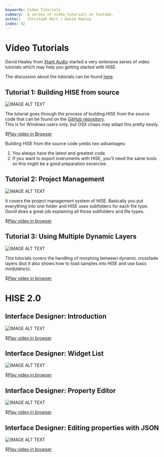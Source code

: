 ```yaml
---
keywords: Video Tutorials
summary:  A series of video tutorials on Youtube.
author:   Christoph Hart / David Healey
index: 02
---
```


# Video Tutorials

David Healey from [Xtant Audio](http://xtant-audio.com) started a very extensive series of video tutorials which may help you getting started with HISE.

The discussion about the tutorials can be found [here](http://forum.hise.audio/topic/207/video-tutorials).

## Tutorial 1: Building HISE from source

![IMAGE ALT TEXT](http://img.youtube.com/vi/0TtezP8lp24/0.jpg)

The tutorial goes through the process of building HISE from the source code that can be found on the [GitHub repository](https://github.com/christophhart/HISE).  
This is for Windows users only, but OSX chaps may adapt this pretty easily.

$[Play video in Browser](http://www.youtube.com/watch?v=0TtezP8lp24)

Building HISE from the source code yields two advantages:

1. You always have the latest and greatest code.
2. If you want to export instruments with HISE, you'll need the same tools so this might be a good preparation excercise.

## Tutorial 2: Project Management

![IMAGE ALT TEXT](http://img.youtube.com/vi/MuoNFp2dAEc/0.jpg)

It covers the project management system of HISE. Basically you put everything into one folder and HISE uses subfolders for each file type.
David does a great job explaining all those subfolders and file types.

$[Play video in browser](http://www.youtube.com/watch?v=MuoNFp2dAEc)

## Tutorial 3: Using Multiple Dynamic Layers

![IMAGE ALT TEXT](http://img.youtube.com/vi/0cn1l8231n4/0.jpg)

This tutorials covers the handling of morphing between dynamic crossfade layers (but it also shows how to load samples into HISE and use basic modulators).

$[Play video in browser](http://www.youtube.com/watch?v=0cn1l8231n4)

# HISE 2.0


## Interface Designer: Introduction

![IMAGE ALT TEXT](http://img.youtube.com/vi/JVga_eDvTP8/0.jpg)

$[Play video in browser](https://www.youtube.com/watch?v=JVga_eDvTP8)



## Interface Designer: Widget List

![IMAGE ALT TEXT](http://img.youtube.com/vi/r65crWRb3vc/0.jpg)

$[Play video in browser](https://www.youtube.com/watch?v=r65crWRb3vc)



## Interface Designer: Property Editor

![IMAGE ALT TEXT](http://img.youtube.com/vi/V4wHbkz5HVc/0.jpg)

$[Play video in browser](https://www.youtube.com/watch?v=V4wHbkz5HVc)


## Interface Designer: Editing properties with JSON


![IMAGE ALT TEXT](http://img.youtube.com/vi/hfcIuvJZMyE/0.jpg)

$[Play video in browser](https://www.youtube.com/watch?v=hfcIuvJZMyE)

